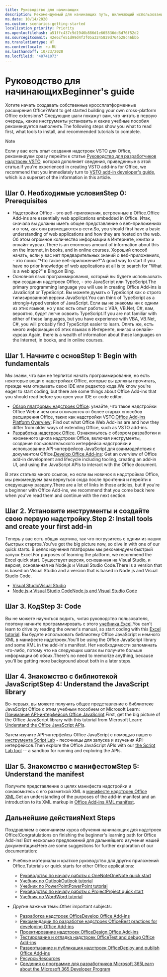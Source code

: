 ```yaml
---
title: Руководство для начинающих
description: Рекомендуемый для начинающих путь, включающий использование учебных ресурсов для надстроек Office.
ms.date: 10/14/2020
ms.custom: scenarios:getting-started
localization_priority: Priority
ms.openlocfilehash: a51ffc437c9d1946b886d1e665836dd6d76f52d2
ms.sourcegitcommit: 42e6cfe51d99d4f3f05a3245829d764b28c46bbb
ms.translationtype: HT
ms.contentlocale: ru-RU
ms.lasthandoff: 10/23/2020
ms.locfileid: "48741073"
---
```

# <a name="beginners-guide"></a><span data-ttu-id="976ef-103">Руководство для начинающих</span><span class="sxs-lookup"><span data-stu-id="976ef-103">Beginner's guide</span></span>

<span data-ttu-id="976ef-104">Хотите начать создавать собственные кроссплатформенные расширения Office?</span><span class="sxs-lookup"><span data-stu-id="976ef-104">Want to get started building your own cross-platform Office extensions?</span></span> <span data-ttu-id="976ef-105">Следующие шаги покажут вам, что читать в первую очередь, какие инструменты установить и какие учебные пособия рекомендуется выполнить.</span><span class="sxs-lookup"><span data-stu-id="976ef-105">The following steps show you what to read first, what tools to install, and recommended tutorials to complete.</span></span>

> [!NOTE]
> <span data-ttu-id="976ef-106">Если у вас есть опыт создания надстроек VSTO для Office, рекомендуем сразу перейти к статье [Руководство для разработчиков надстроек VSTO](learning-path-transition.md), которая дополняет сведения, приведенные в этой статье.</span><span class="sxs-lookup"><span data-stu-id="976ef-106">If you're experienced in creating VSTO add-ins for Office, we recommend that you immediately turn to [VSTO add-in developer's guide](learning-path-transition.md), which is a superset of the information in this article.</span></span>

## <a name="step-0-prerequisites"></a><span data-ttu-id="976ef-107">Шаг 0. Необходимые условия</span><span class="sxs-lookup"><span data-stu-id="976ef-107">Step 0: Prerequisites</span></span>

- <span data-ttu-id="976ef-108">Надстройки Office - это веб-приложения, встроенные в Office.</span><span class="sxs-lookup"><span data-stu-id="976ef-108">Office Add-ins are essentially web applications embedded in Office.</span></span> <span data-ttu-id="976ef-109">Итак, сначала вы должны иметь общее представление о веб-приложениях и о том, как они размещаются в сети.</span><span class="sxs-lookup"><span data-stu-id="976ef-109">So, you should first have a basic understanding of web applications and how they are hosted on the web.</span></span> <span data-ttu-id="976ef-110">Об этом огромное количество информации в Интернете, книгах и онлайн-курсах.</span><span class="sxs-lookup"><span data-stu-id="976ef-110">There is an enormous amount of information about this on the Internet, in books, and in online courses.</span></span> <span data-ttu-id="976ef-111">Хороший способ начать, если у вас нет предварительных знаний о веб-приложениях, - это поиск "Что такое веб-приложение?"</span><span class="sxs-lookup"><span data-stu-id="976ef-111">A good way to start if you have no prior knowledge of web applications at all is to search for "What is a web app?"</span></span> <span data-ttu-id="976ef-112">в Bing.</span><span class="sxs-lookup"><span data-stu-id="976ef-112">on Bing.</span></span>
- <span data-ttu-id="976ef-113">Основной язык программирования, который вы будете использовать при создании надстроек Office, - это JavaScript или TypeScript.</span><span class="sxs-lookup"><span data-stu-id="976ef-113">The primary programming language you will use in creating Office Add-ins is JavaScript or TypeScript.</span></span> <span data-ttu-id="976ef-114">Вы можете думать о TypeScript как о строго типизированной версии JavaScript.</span><span class="sxs-lookup"><span data-stu-id="976ef-114">You can think of TypeScript as a strongly-typed version of JavaScript.</span></span> <span data-ttu-id="976ef-115">Если вы не знакомы ни с одним из этих языков, но у вас есть опыт работы с VBA, VB.Net, C#, вам, вероятно, будет легче освоить TypeScript.</span><span class="sxs-lookup"><span data-stu-id="976ef-115">If you are not familiar with either of these languages, but you have experience with VBA, VB.Net, C#, you will probably find TypeScript easier to learn.</span></span> <span data-ttu-id="976ef-116">Опять же, есть много информации об этих языках в Интернете, книгах и онлайн-курсах.</span><span class="sxs-lookup"><span data-stu-id="976ef-116">Again, there is a wealth of information about these languages on the Internet, in books, and in online courses.</span></span>

## <a name="step-1-begin-with-fundamentals"></a><span data-ttu-id="976ef-117">Шаг 1. Начните с основ</span><span class="sxs-lookup"><span data-stu-id="976ef-117">Step 1: Begin with fundamentals</span></span>

<span data-ttu-id="976ef-118">Мы знаем, что вам не терпится начать программирование, но есть некоторые вещи о надстройках Office, которые вы должны прочитать, прежде чем открывать свою IDE или редактор кода.</span><span class="sxs-lookup"><span data-stu-id="976ef-118">We know you're eager to start coding, but there are some things about Office Add-ins that you should read before you open your IDE or code editor.</span></span>

- <span data-ttu-id="976ef-119">[Обзор платформы надстроек Office](office-add-ins.md): узнайте, что такое надстройки Office Web и чем они отличаются от более старых способов расширения Office, таких как надстройки VSTO.</span><span class="sxs-lookup"><span data-stu-id="976ef-119">[Office Add-ins Platform Overview](office-add-ins.md): Find out what Office Web Add-ins are and how they differ from older ways of extending Office, such as VSTO add-ins.</span></span>
- <span data-ttu-id="976ef-120">[Разработка надстроек Office](../develop/develop-overview.md). Ознакомьтесь с обзором разработки и жизненного цикла надстроек Office, включая инструменты, создание пользовательского интерфейса надстройки и использование API-интерфейсов JavaScript для взаимодействия с документом Office.</span><span class="sxs-lookup"><span data-stu-id="976ef-120">[Develop Office Add-ins](../develop/develop-overview.md): Get an overview of Office add-in development and lifecycle including tooling, creating an add-in UI, and using the JavaScript APIs to interact with the Office document.</span></span>

<span data-ttu-id="976ef-121">В этих статьях много ссылок, но если вы новичок в надстройках Office, мы рекомендуем вам вернуться сюда после прочтения и перейти к следующему разделу.</span><span class="sxs-lookup"><span data-stu-id="976ef-121">There are a lot of links in those articles, but if you're a beginner with Office Add-ins, we recommend that you come back here when you've read them and continue with the next section.</span></span>

## <a name="step-2-install-tools-and-create-your-first-add-in"></a><span data-ttu-id="976ef-122">Шаг 2. Установите инструменты и создайте свою первую надстройку.</span><span class="sxs-lookup"><span data-stu-id="976ef-122">Step 2: Install tools and create your first add-in</span></span>

<span data-ttu-id="976ef-123">Теперь у вас есть общая картина, так что погрузитесь с одним из наших быстрых стартов.</span><span class="sxs-lookup"><span data-stu-id="976ef-123">You've got the big picture now, so dive in with one of our quick starts.</span></span> <span data-ttu-id="976ef-124">В целях изучения платформы мы рекомендуем быстрый запуск Excel.</span><span class="sxs-lookup"><span data-stu-id="976ef-124">For purposes of learning the platform, we recommend the Excel quick start.</span></span> <span data-ttu-id="976ef-125">Существует версия, основанная на Visual Studio, и версия, основанная на Node.js и Visual Studio Code.</span><span class="sxs-lookup"><span data-stu-id="976ef-125">There is a version that is based on Visual Studio and a version that is based in Node.js and Visual Studio Code.</span></span>

- [<span data-ttu-id="976ef-126">Visual Studio</span><span class="sxs-lookup"><span data-stu-id="976ef-126">Visual Studio</span></span>](../quickstarts/excel-quickstart-jquery.md?tabs=visualstudio)
- [<span data-ttu-id="976ef-127">Node.js и Visual Studio Code</span><span class="sxs-lookup"><span data-stu-id="976ef-127">Node.js and Visual Studio Code</span></span>](../quickstarts/excel-quickstart-jquery.md?tabs=yeomangenerator)

## <a name="step-3-code"></a><span data-ttu-id="976ef-128">Шаг 3. Код</span><span class="sxs-lookup"><span data-stu-id="976ef-128">Step 3: Code</span></span>

<span data-ttu-id="976ef-129">Вы не можете научиться водить, читая руководство пользователя, поэтому начните программировать с этого [учебника Excel](../tutorials/excel-tutorial.md).</span><span class="sxs-lookup"><span data-stu-id="976ef-129">You can't learn to drive by reading the owner's manual, so start coding with this [Excel tutorial](../tutorials/excel-tutorial.md).</span></span> <span data-ttu-id="976ef-130">Вы будете использовать библиотеку Office JavaScript и немного XML в манифесте надстроек.</span><span class="sxs-lookup"><span data-stu-id="976ef-130">You'll be using the Office JavaScript library and some XML in the add-in's manifest.</span></span> <span data-ttu-id="976ef-131">Нет необходимости запоминать что-либо, потому что на следующих шагах вы получите больше информации об обоих.</span><span class="sxs-lookup"><span data-stu-id="976ef-131">There's no need to memorize anything, because you'll be getting more background about both in a later steps.</span></span>

## <a name="step-4-understand-the-javascript-library"></a><span data-ttu-id="976ef-132">Шаг 4. Знакомство с библиотекой JavaScript</span><span class="sxs-lookup"><span data-stu-id="976ef-132">Step 4: Understand the JavaScript library</span></span>

<span data-ttu-id="976ef-133">Во-первых, вы можете получить общее представление о библиотеке JavaScript Office с этим учебным пособием от Microsoft Learn: [Понимание API-интерфейсов Office JavaScript](https://docs.microsoft.com/learn/modules/understand-office-javascript-apis/index).</span><span class="sxs-lookup"><span data-stu-id="976ef-133">First, get the big picture of the Office JavaScript library with this tutorial from Microsoft Learn: [Understand the Office JavaScript APIs](https://docs.microsoft.com/learn/modules/understand-office-javascript-apis/index).</span></span>

<span data-ttu-id="976ef-134">Затем изучите API-интерфейсы Office JavaScript с помощью нашего [инструмента Script Lab](explore-with-script-lab.md) - песочницы для запуска и изучения API-интерфейсов.</span><span class="sxs-lookup"><span data-stu-id="976ef-134">Then explore the Office JavaScript APIs with our [the Script Lab tool](explore-with-script-lab.md) -- a sandbox for running and exploring the APIs.</span></span>

## <a name="step-5-understand-the-manifest"></a><span data-ttu-id="976ef-135">Шаг 5. Знакомство с манифестом</span><span class="sxs-lookup"><span data-stu-id="976ef-135">Step 5: Understand the manifest</span></span>

<span data-ttu-id="976ef-136">Получите представление о целях манифеста надстройки и ознакомьтесь с его разметкой XML в [манифесте надстроек Office XML](../develop/add-in-manifests.md).</span><span class="sxs-lookup"><span data-stu-id="976ef-136">Get an understanding of the purposes of the add-in manifest and an introduction to its XML markup in [Office Add-ins XML manifest](../develop/add-in-manifests.md).</span></span>

## <a name="next-steps"></a><span data-ttu-id="976ef-137">Дальнейшие действия</span><span class="sxs-lookup"><span data-stu-id="976ef-137">Next Steps</span></span>

<span data-ttu-id="976ef-138">Поздравляем с окончанием курса обучения начинающих для надстроек Office!</span><span class="sxs-lookup"><span data-stu-id="976ef-138">Congratulations on finishing the beginner's learning path for Office Add-ins!</span></span> <span data-ttu-id="976ef-139">Вот несколько предложений для дальнейшего изучения нашей документации:</span><span class="sxs-lookup"><span data-stu-id="976ef-139">Here are some suggestions for further exploration of our documentation:</span></span>

- <span data-ttu-id="976ef-140">Учебные материалы и краткое руководство для других приложений Office.</span><span class="sxs-lookup"><span data-stu-id="976ef-140">Tutorials or quick starts for other Office applications:</span></span>

  - [<span data-ttu-id="976ef-141">Руководство по началу работы с OneNote</span><span class="sxs-lookup"><span data-stu-id="976ef-141">OneNote quick start</span></span>](../quickstarts/onenote-quickstart.md)
  - [<span data-ttu-id="976ef-142">Учебник по Outlook</span><span class="sxs-lookup"><span data-stu-id="976ef-142">Outlook tutorial</span></span>](/outlook/add-ins/addin-tutorial)
  - [<span data-ttu-id="976ef-143">Учебник по PowerPoint</span><span class="sxs-lookup"><span data-stu-id="976ef-143">PowerPoint tutorial</span></span>](../tutorials/powerpoint-tutorial.md)
  - [<span data-ttu-id="976ef-144">Руководство по началу работы с Project</span><span class="sxs-lookup"><span data-stu-id="976ef-144">Project quick start</span></span>](../quickstarts/project-quickstart.md)
  - [<span data-ttu-id="976ef-145">Учебник по Word</span><span class="sxs-lookup"><span data-stu-id="976ef-145">Word tutorial</span></span>](../tutorials/word-tutorial.md)

- <span data-ttu-id="976ef-146">Другие важные темы:</span><span class="sxs-lookup"><span data-stu-id="976ef-146">Other important subjects:</span></span>

  - [<span data-ttu-id="976ef-147">Разработка надстроек Office</span><span class="sxs-lookup"><span data-stu-id="976ef-147">Develop Office Add-ins</span></span>](../develop/develop-overview.md)
  - [<span data-ttu-id="976ef-148">Рекомендации по разработке надстроек Office</span><span class="sxs-lookup"><span data-stu-id="976ef-148">Best practices for developing Office Add-ins</span></span>](../concepts/add-in-development-best-practices.md)
  - [<span data-ttu-id="976ef-149">Проектирование надстроек Office</span><span class="sxs-lookup"><span data-stu-id="976ef-149">Design Office Add-ins</span></span>](../design/add-in-design.md)
  - [<span data-ttu-id="976ef-150">Тестирование и отладка надстроек Office</span><span class="sxs-lookup"><span data-stu-id="976ef-150">Test and debug Office Add-ins</span></span>](../testing/test-debug-office-add-ins.md)
  - [<span data-ttu-id="976ef-151">Развертывание и публикация надстроек Office</span><span class="sxs-lookup"><span data-stu-id="976ef-151">Deploy and publish Office Add-ins</span></span>](../publish/publish.md)
  - [<span data-ttu-id="976ef-152">Ресурсы</span><span class="sxs-lookup"><span data-stu-id="976ef-152">Resources</span></span>](../resources/resources-links-help.md)
  - [<span data-ttu-id="976ef-153">Сведения о программе для разработчиков Microsoft 365</span><span class="sxs-lookup"><span data-stu-id="976ef-153">Learn about the Microsoft 365 Developer Program</span></span>](https://developer.microsoft.com/microsoft-365/dev-program)